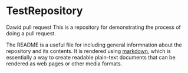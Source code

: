 # TestRepository
Dawid pull request
This is a repository for demonstrating the process of doing a pull request.

The README is a useful file for including general informnation about the repository and its contents.
It is rendered using [markdown](https://daringfireball.net/projects/markdown/), which is essentially a
way to create readable plain-text documents that can be rendered as web pages or other media formats.
